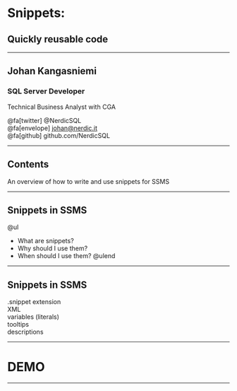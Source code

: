 # Snippets: 
## Quickly reusable code

---

## Johan Kangasniemi

### SQL Server Developer 
Technical Business Analyst with CGA

@fa[twitter] @NerdicSQL <br>
@fa[envelope] johan@nerdic.it <br>
@fa[github] github.com/NerdicSQL

---

## Contents

An overview of how to write and use snippets for SSMS

---

## Snippets in SSMS

@ul
- What are snippets?
- Why should I use them?
- When should I use them?
@ulend

---

## Snippets in SSMS

.snippet extension <br>
XML <br>
variables (literals) <br>
tooltips <br>
descriptions <br>

---

# DEMO

---

